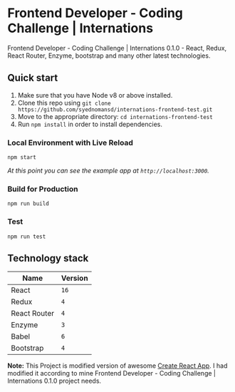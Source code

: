 Frontend Developer - Coding Challenge | Internations
===================

Frontend Developer - Coding Challenge | Internations 0.1.0 - React, Redux, React Router, Enzyme, bootstrap and many other latest technologies.

## Quick start

1.  Make sure that you have Node v8 or above installed.
2.  Clone this repo using `git clone https://github.com/syednomansd/internations-frontend-test.git`
3.  Move to the appropriate directory: `cd internations-frontend-test`
4.  Run `npm install` in order to install dependencies.

### Local Environment with Live Reload

```
npm start
```

_At this point you can see the example app at `http://localhost:3000`._

### Build for Production

```
npm run build
```

### Test

```
npm run test
```

## Technology stack

| Name | Version |
| ------ | ------ |
| React | `16` |
| Redux | `4` |
| React Router | `4` |
| Enzyme | `3` |
| Babel | `6` |
| Bootstrap | `4` |

**Note:** This Project is modified version of awesome [Create React App](https://github.com/facebook/create-react-app). I had modified it according to mine Frontend Developer - Coding Challenge | Internations 0.1.0 project needs.
